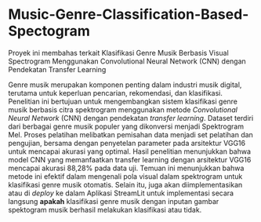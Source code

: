 # Music-Genre-Classification-Based-Spectogram
Proyek ini membahas terkait Klasifikasi Genre Musik Berbasis Visual Spectrogram Menggunakan Convolutional Neural Network (CNN) dengan Pendekatan Transfer Learning 

Genre musik merupakan komponen penting dalam industri musik digital, terutama untuk keperluan pencarian, rekomendasi, dan klasifikasi. Penelitian ini bertujuan untuk mengembangkan sistem klasifikasi genre musik berbasis citra spektrogram menggunakan metode _Convolutional Neural Network_ (CNN) dengan pendekatan _transfer learning_. Dataset terdiri dari berbagai genre musik populer yang dikonversi menjadi Spektrogram Mel. Proses pelatihan melibatkan pemisahan data menjadi set pelatihan dan pengujian, bersama dengan penyetelan parameter pada arsitektur VGG16 untuk mencapai akurasi yang optimal. Hasil penelitian menunjukkan bahwa model CNN yang memanfaatkan transfer learning dengan arsitektur VGG16 mencapai akurasi 88,28% pada data uji. Temuan ini menunjukkan bahwa metode ini efektif dalam mengenali pola visual dalam spektrogram untuk klasifikasi genre musik otomatis. Selain itu, juga akan diimplementasikan atau di _deploy_ ke dalam Aplikasi StreamLit untuk implementasi secara langsung **apakah** klasifikasi genre musik dengan inputan gambar spektogram musik berhasil melakukan klasifikasi atau tidak. 
